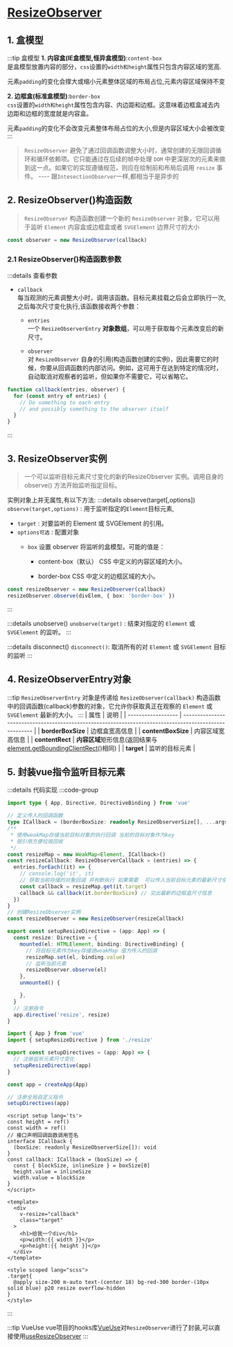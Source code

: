 # [ResizeObserver](https://developer.mozilla.org/zh-CN/docs/Web/API/ResizeObserver)
## 1. 盒模型
:::tip 盒模型
**1. 内容盒(IE盒模型,怪异盒模型)**:`content-box` <br />
是盒模型放置内容的部分，`css`设置的`width和height`属性只包含内容区域的宽高.

元素`padding`的变化会撑大或缩小元素整体区域的布局占位,元素内容区域保持不变

**2. 边框盒(标准盒模型)**:`border-box` <br />
`css`设置的`width和height`属性包含内容、内边距和边框。这意味着边框盒减去内边距和边框的宽度就是内容盒。

元素`padding`的变化不会改变元素整体布局占位的大小,但是内容区域大小会被改变
:::

>`ResizeObserver` 避免了通过回调函数调整大小时，通常创建的无限回调循环和循环依赖项。它只能通过在后续的帧中处理 `DOM` 中更深层次的元素来做到这一点。如果它的实现遵循规范，则应在绘制前和布局后调用 `resize` 事件。 ---- 跟`IntesectionObserver`一样,都相当于是异步的

## 2. ResizeObserver()构造函数
>`ResizeObserver` 构造函数创建一个新的 `ResizeObserver` 对象，它可以用于监听 `Element` 内容盒或边框盒或者 `SVGElement` 边界尺寸的大小

```ts
const observer = new ResizeObserver(callback)
```
### 2.1 ResizeObserver()构造函数参数

:::details 查看参数
- `callback` <br />
   每当观测的元素调整大小时，调用该函数。目标元素挂载之后会立即执行一次,之后每次尺寸变化执行,该函数接收两个参数：

   - `entries` <br />
    一个 `ResizeObserverEntry` **对象数组**，可以用于获取每个元素改变后的新尺寸。

   - `observer` <br />
     对 `ResizeObserver` 自身的引用(构造函数创建的实例)，因此需要它的时候，你要从回调函数的内部访问。例如，这可用于在达到特定的情况时，自动取消对观察者的监听，但如果你不需要它，可以省略它。

```ts
function callback(entries, observer) {
  for (const entry of entries) {
    // Do something to each entry
    // and possibly something to the observer itself
  }
}
```
:::

## 3. ResizeObserver实例

> 一个可以监听目标元素尺寸变化的新的ResizeObserver 实例。调用自身的observe() 方法开始监听指定目标。

实例对象上并无属性,有以下方法:
:::details observe(target[,options])
 `observe(target,options)` : 用于监听指定的`Element`目标元素,
   - `target` : 对要监听的 Element 或 SVGElement 的引用。
   - `options可选` : 配置对象
      - `box`
         设置 observer 将监听的盒模型。可能的值是：

         - content-box（默认）
             CSS 中定义的内容区域的大小。

         -  border-box
            CSS 中定义的边框区域的大小。
 ```ts
 const resizeObserver = new ResizeObserver(callback)
 resizeObserver.observe(divElem, { box: 'border-box' })
 ```
:::

:::details unobserve()
`unobserve(target)` : 结束对指定的 `Element` 或 `SVGElement` 的监听。
:::

:::details disconnect()
`disconnect()`: 取消所有的对 `Element` 或 `SVGElement` 目标的监听
:::

## 4. ResizeObserverEntry对象

:::tip
`ResizeObserverEntry` 对象是传递给 `ResizeObserver(callback)` 构造函数中的回调函数(callback)参数的对象，它允许你获取真正在观察的 `Element` 或 `SVGElement` 最新的大小。
:::
| 属性               | 说明                                                                                                   |
| ------------------ | ------------------------------------------------------------------------------------------------------ |
| **borderBoxSize**  | 边框盒宽高信息                                                                                         |
| **contentBoxSize** | 内容区域宽高信息                                                                                       |
| **contentRect**    | **内容区域**矩形信息(返回结果与[element.getBoundingClientRect()](../sizePosition/element元素视图)相同) |
| **target**         | 监听的目标元素                                                                                         |

## 5. 封装vue指令监听目标元素
<DemoBlock><ResizeObserver /></DemoBlock>

:::details 代码实现
:::code-group
```ts [src/directives/resize.ts]
import type { App, Directive, DirectiveBinding } from 'vue'

// 定义传入的回调函数
type ICallback = (borderBoxSize: readonly ResizeObserverSize[], ...args: any[]) => any
/**
 * 使用weakMap存储当前目标对象的执行回调 当前的目标对象作为key
 * 弱引用方便垃圾回收
 */
const resizeMap = new WeakMap<Element, ICallback>()
const resizeCallback: ResizeObserverCallback = (entries) => {
  entries.forEach((it) => {
    // console.log('it', it)
    // 获取当前存储的对象回调 并判断执行 如果需要  可以传入当前目标元素的最新尺寸信息
    const callback = resizeMap.get(it.target)
    callback && callback(it.borderBoxSize) // 交出最新的边框盒尺寸信息
  })
}
// 创建ResizeObserver实例
const resizeObserver = new ResizeObserver(resizeCallback)

export const setupResizeDirective = (app: App) => {
  const resize: Directive = {
    mounted(el: HTMLElement, binding: DirectiveBinding) {
      // 将目标元素作为key存储进weakMap 值为传入的回调
      resizeMap.set(el, binding.value)
      // 监听当前元素
      resizeObserver.observe(el)
    },
    unmounted() {

    },
  }
  // 注册指令
  app.directive('resize', resize)
}
```
```ts [src/ditectives/index.ts]
import { App } from 'vue'
import { setupResizeDirective } from './resize'

export const setupDirectives = (app: App) => {
  // 注册监听元素尺寸变化
  setupResizeDirective(app)
}
```
```ts [main.ts]
const app = createApp(App)

// 注册全局自定义指令
setupDirectives(app)
```
```vue [demo.vue]
<script setup lang='ts'>
const height = ref()
const width = ref()
// 接口声明回调函数调用签名
interface ICallback {
  (boxSize: readonly ResizeObserverSize[]): void
}
const callback: ICallback = (boxSize) => {
  const { blockSize, inlineSize } = boxSize[0]
  height.value = inlineSize
  width.value = blockSize
}
</script>

<template>
  <div
    v-resize="callback"
    class="target"
  >
    <h1>给我一个div</h1>
    <p>width:{{ width }}</p>
    <p>height:{{ height }}</p>
  </div>
</template>

<style scoped lang="scss">
.target{
  @apply size-200 m-auto text-(center 18) bg-red-300 border-(10px solid blue) p20 resize overflow-hidden
}
</style>
```
:::

:::tip VueUse
vue项目的hooks库[VueUse](https://vueuse.org/)对`ResizeObserver`进行了封装,可以直接使用[useResizeObserver](https://vueuse.org/core/useResizeObserver/)
:::